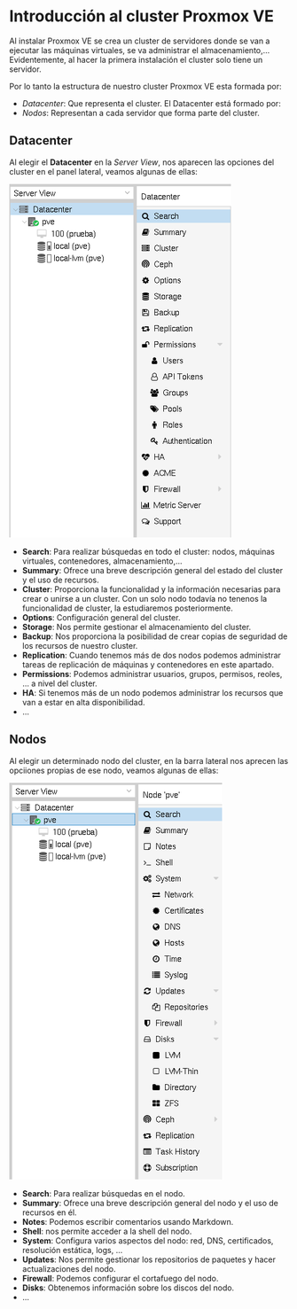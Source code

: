 # Introducción al cluster Proxmox VE

Al instalar Proxmox VE se crea un cluster de servidores donde se van a ejecutar las máquinas virtuales, se va administrar el almacenamiento,... Evidentemente, al hacer la primera instalación el cluster solo tiene un servidor.

Por lo tanto la estructura de nuestro cluster Proxmox VE esta formada por:

* *Datacenter*: Que representa el cluster. El Datacenter está formado por:
* *Nodos*: Representan a cada servidor que forma parte del cluster.

## Datacenter

Al elegir el **Datacenter** en la *Server View*, nos aparecen las opciones del cluster en el panel lateral, veamos algunas de ellas:

![datacenter](img/datacenter.png)

* **Search**: Para realizar búsquedas en todo el cluster: nodos, máquinas virtuales, contenedores, almacenamiento,...
* **Summary**: Ofrece una breve descripción general del estado del cluster y el uso de recursos.
* **Cluster**: Proporciona la funcionalidad y la información necesarias para crear o unirse a un cluster. Con un solo nodo todavía no tenenos la funcionalidad de cluster, la estudiaremos posteriormente.
* **Options**: Configuración general del cluster.
* **Storage**: Nos permite gestionar el almacenamiento del cluster.
* **Backup**: Nos proporciona la posibilidad de crear copias de seguridad de los recursos de nuestro cluster.
* **Replication**: Cuando tenemos más de dos nodos podemos administrar tareas de replicación de máquinas y contenedores en este apartado.
* **Permissions**: Podemos administrar usuarios, grupos, permisos, reoles, ... a nivel del cluster.
* **HA**: Si tenemos más de un nodo podemos administrar los recursos que van a estar en alta disponibilidad.
* ...

## Nodos

Al elegir un determinado nodo del cluster, en la barra lateral nos aprecen las opciiones propias de ese nodo, veamos algunas de ellas:

![node](img/node.png)

* **Search**: Para realizar búsquedas en el nodo.
* **Summary**: Ofrece una breve descripción general del nodo y el uso de recursos en él.
* **Notes**: Podemos escribir comentarios usando Markdown.
* **Shell**: nos permite acceder a la shell del nodo.
* **System**: Configura varios aspectos del nodo: red, DNS, certificados, resolución estática, logs, ...
* **Updates**: Nos permite gestionar los repositorios de paquetes y hacer actualizaciones del nodo.
* **Firewall**: Podemos configurar el cortafuego del nodo.
* **Disks**: Obtenemos información sobre los discos del nodo.
* ...
